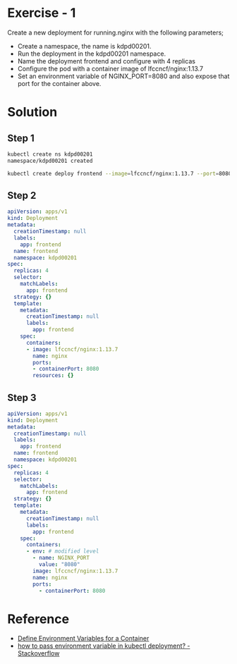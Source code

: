# Exercise - 1

Create a new deployment for running.nginx with the following parameters;

- Create a namespace, the name is kdpd00201.
- Run the deployment in the kdpd00201 namespace. 
- Name the deployment frontend and configure with 4 replicas
- Configure the pod with a container image of lfccncf/nginx:1.13.7
- Set an environment variable of NGINX_PORT=8080 and also expose that port for the container above.

# Solution

## Step 1
```sh
kubectl create ns kdpd00201
namespace/kdpd00201 created

kubectl create deploy frontend --image=lfccncf/nginx:1.13.7 --port=8080 --namespace=kdpd00201 --replicas=4  --dry-run=client -o yaml
```

## Step 2
```yaml
apiVersion: apps/v1
kind: Deployment
metadata:
  creationTimestamp: null
  labels:
    app: frontend
  name: frontend
  namespace: kdpd00201
spec:
  replicas: 4
  selector:
    matchLabels:
      app: frontend
  strategy: {}
  template:
    metadata:
      creationTimestamp: null      
      labels:
        app: frontend
    spec:
      containers:
      - image: lfccncf/nginx:1.13.7
        name: nginx
        ports:
        - containerPort: 8080      
        resources: {}
```

## Step 3
```yml
apiVersion: apps/v1
kind: Deployment
metadata:
  creationTimestamp: null
  labels:
    app: frontend
  name: frontend
  namespace: kdpd00201
spec:
  replicas: 4
  selector:
    matchLabels:
      app: frontend
  strategy: {}
  template:
    metadata:
      creationTimestamp: null      
      labels:
        app: frontend
    spec:
      containers:
      - env: # modified level
        - name: NGINX_PORT
          value: "8080"
        image: lfccncf/nginx:1.13.7
        name: nginx
        ports:  
          - containerPort: 8080
```

# Reference
- [Define Environment Variables for a Container](https://kubernetes.io/docs/tasks/inject-data-application/define-environment-variable-container/)
- [how to pass environment variable in kubectl deployment? - Stackoverflow](https://stackoverflow.com/questions/56003777/how-to-pass-environment-variable-in-kubectl-deployment/68335855#68335855)
